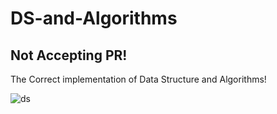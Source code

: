 # DS-and-Algorithms

## Not Accepting PR! 

The Correct implementation of Data Structure and Algorithms!

![ds](images/images.png)
